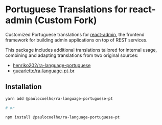# Portuguese Translations for react-admin (Custom Fork)

Customized Portuguese translations for [react-admin](https://github.com/marmelab/react-admin), the frontend framework for building admin applications on top of REST services.

This package includes additional translations tailored for internal usage, combining and adapting translations from two original sources:

- [henriko202/ra-language-portuguese](https://github.com/henriko202/ra-language-portuguese)
- [gucarletto/ra-language-pt-br](https://github.com/gucarletto/ra-language-pt-br)

## Installation

```bash
yarn add @paulocoelho/ra-language-portuguese-pt

# or

npm install @paulocoelho/ra-language-portuguese-pt

